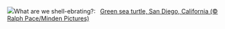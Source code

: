 ![](https://www.bing.com/th?id=OHR.EarthDayTurtle_EN-US4769423754_UHD.jpg&w=1000)What are we shell-ebrating?:&nbsp;&ensp;[Green sea turtle, San Diego, California (© Ralph Pace/Minden Pictures)](https://www.bing.com/th?id=OHR.EarthDayTurtle_EN-US4769423754_UHD.jpg)
<br><br/>
